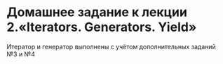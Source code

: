 # Домашнее задание к лекции 2.«Iterators. Generators. Yield»
Итератор и генератор выполнены с учётом дополнительных заданий №3 и №4
